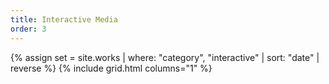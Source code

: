 ```yaml
---
title: Interactive Media
order: 3
---
```


{% assign set = site.works | where: "category", "interactive" | sort: "date" | reverse %}
{% include grid.html columns="1" %}
